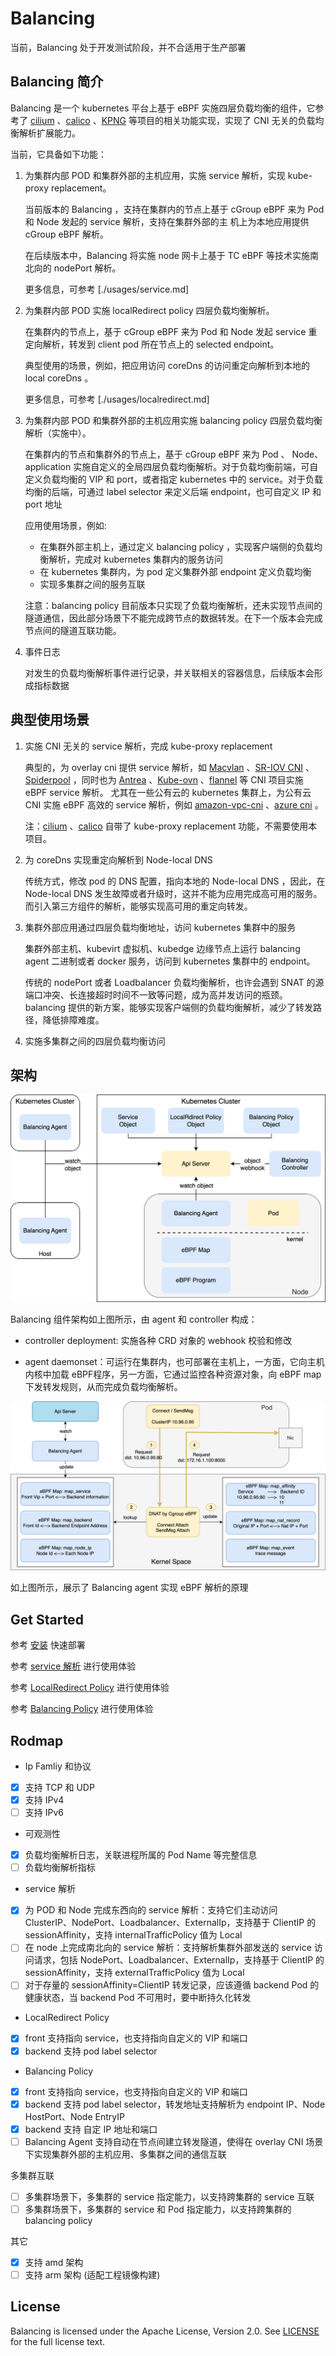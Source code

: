 # Balancing

当前，Balancing 处于开发测试阶段，并不合适用于生产部署

## Balancing 简介

Balancing 是一个 kubernetes 平台上基于 eBPF 实施四层负载均衡的组件，它参考了 [cilium](https://github.com/cilium/cilium) 、[calico](https://github.com/projectcalico/calico) 、[KPNG](https://github.com/kubernetes-retired/kpng) 等项目的相关功能实现，实现了 CNI 无关的负载均衡解析扩展能力。

当前，它具备如下功能：

1. 为集群内部 POD 和集群外部的主机应用，实施 service 解析，实现 kube-proxy replacement。

    当前版本的 Balancing ，支持在集群内的节点上基于 cGroup eBPF 来为 Pod 和 Node 发起的 service 解析，支持在集群外部的主
    机上为本地应用提供 cGroup eBPF 解析。

    在后续版本中，Balancing 将实施 node 网卡上基于 TC eBPF 等技术实施南北向的 nodePort 解析。

    更多信息，可参考 [./usages/service.md]

2. 为集群内部 POD 实施 localRedirect policy 四层负载均衡解析。

    在集群内的节点上，基于 cGroup eBPF 来为 Pod 和 Node 发起 service 重定向解析，转发到 client pod 所在节点上的 selected endpoint。

    典型使用的场景，例如，把应用访问 coreDns 的访问重定向解析到本地的 local coreDns 。

    更多信息，可参考 [./usages/localredirect.md]

3. 为集群内部 POD 和集群外部的主机应用实施 balancing policy 四层负载均衡解析（实施中）。

    在集群内的节点和集群外的节点上，基于 cGroup eBPF 来为 Pod 、 Node、application 实施自定义的全局四层负载均衡解析。对于负载均衡前端，可自定义负载均衡的 VIP 和 port，或者指定 kubernetes 中的 service。对于负载均衡的后端，可通过 label selector 来定义后端 endpoint，也可自定义 IP 和 port 地址

    应用使用场景，例如:
    * 在集群外部主机上，通过定义 balancing policy ，实现客户端侧的负载均衡解析，完成对 kubernetes 集群内的服务访问
    * 在 kubernetes 集群内，为 pod 定义集群外部 endpoint 定义负载均衡
    * 实现多集群之间的服务互联

    注意：balancing policy 目前版本只实现了负载均衡解析，还未实现节点间的隧道通信，因此部分场景下不能完成跨节点的数据转发。在下一个版本会完成节点间的隧道互联功能。

4. 事件日志

    对发生的负载均衡解析事件进行记录，并关联相关的容器信息，后续版本会形成指标数据

## 典型使用场景

1. 实施 CNI 无关的 service 解析，完成 kube-proxy replacement

    典型的，为 overlay cni 提供 service 解析，如 [Macvlan](https://github.com/containernetworking/plugins/tree/main/plugins/main/macvlan) 、[SR-IOV CNI](https://github.com/k8snetworkplumbingwg/sriov-cni) 、 [Spiderpool](https://github.com/spidernet-io/spiderpool) ，同时也为 [Antrea](https://github.com/antrea-io/antrea) 、[Kube-ovn](https://github.com/kubeovn/kube-ovn) 、[flannel](https://github.com/flannel-io/flannel) 等 CNI 项目实施 eBPF service 解析。
    尤其在一些公有云的 kubernetes 集群上，为公有云 CNI 实施 eBPF 高效的 service 解析，例如 [amazon-vpc-cni](https://github.com/aws/amazon-vpc-cni-k8s) 、[azure cni](https://github.com/Azure/azure-container-networking) 。

    注：[cilium](https://github.com/cilium/cilium) 、[calico](https://github.com/projectcalico/calico) 自带了 kube-proxy replacement 功能，不需要使用本项目。

2. 为 coreDns 实现重定向解析到 Node-local DNS

    传统方式，修改 pod 的 DNS 配置，指向本地的 Node-local DNS ，因此，在 Node-local DNS 发生故障或者升级时，这并不能为应用完成高可用的服务。而引入第三方组件的解析，能够实现高可用的重定向转发。

3. 集群外部应用通过四层负载均衡地址，访问 kubernetes 集群中的服务

    集群外部主机、kubevirt 虚拟机、kubedge 边缘节点上运行 balancing agent 二进制或者 docker 服务，访问到 kubernetes 集群中的 endpoint。

    传统的 nodePort 或者 Loadbalancer 负载均衡解析，也许会遇到 SNAT 的源端口冲突、长连接超时时间不一致等问题，成为高并发访问的瓶颈。balancing 提供的新方案，能够实现客户端侧的负载均衡解析，减少了转发路径，降低排障难度。

4. 实施多集群之间的四层负载均衡访问

## 架构

![arch](./images/arch.png)

Balancing 组件架构如上图所示，由 agent 和 controller 构成：

* controller deployment: 实施各种 CRD 对象的 webhook 校验和修改

* agent daemonset：可运行在集群内，也可部署在主机上，一方面，它向主机内核中加载 eBPF程序，另一方面，它通过监控各种资源对象，向 eBPF map 下发转发规则，从而完成负载均衡解析。

![eBPF](./images/cgroup-ebpf.png)

如上图所示，展示了 Balancing agent 实现 eBPF 解析的原理

## Get Started

参考 [安装](./usages/install.md) 快速部署 

参考 [service 解析](./usages/service.md) 进行使用体验

参考 [LocalRedirect Policy](./usages/localredirect.md) 进行使用体验

参考 [Balancing Policy](./usages/balancing.md) 进行使用体验

## Rodmap

* Ip Famliy 和协议
* [x] 支持 TCP 和 UDP
* [x] 支持 IPv4
* [ ] 支持 IPv6

* 可观测性
* [x] 负载均衡解析日志，关联进程所属的 Pod Name 等完整信息
* [ ] 负载均衡解析指标

* service 解析
* [x] 为 POD 和 Node 完成东西向的 service 解析：支持它们主动访问 ClusterIP、NodePort、Loadbalancer、ExternalIp，支持基于 ClientIP 的 sessionAffinity，支持 internalTrafficPolicy 值为 Local
* [ ] 在 node 上完成南北向的 service 解析：支持解析集群外部发送的 service 访问请求，包括 NodePort、Loadbalancer、ExternalIp，支持基于 ClientIP 的 sessionAffinity，支持 externalTrafficPolicy 值为 Local
* [ ] 对于存量的 sessionAffinity=ClientIP 转发记录，应该遵循 backend Pod 的健康状态，当 backend Pod 不可用时，要中断持久化转发

* LocalRedirect Policy
* [x] front 支持指向 service，也支持指向自定义的 VIP 和端口
* [x] backend 支持 pod label selector

* Balancing Policy
* [x] front 支持指向 service，也支持指向自定义的 VIP 和端口
* [x] backend 支持 pod label selector，转发地址支持解析为 endpoint IP、Node HostPort、Node EntryIP
* [x] backend 支持 自定 IP 地址和端口
* [ ] Balancing Agent 支持自动在节点间建立转发隧道，使得在 overlay CNI 场景下实现集群外部的主机应用、多集群之间的通信互联

多集群互联
* [ ] 多集群场景下，多集群的 service 指定能力，以支持跨集群的 service 互联
* [ ] 多集群场景下，多集群的 service 和 Pod 指定能力，以支持跨集群的 balancing policy

其它 
* [x] 支持 amd 架构
* [ ] 支持 arm 架构 (适配工程镜像构建)

## License

Balancing is licensed under the Apache License, Version 2.0. See [LICENSE](./LICENSE) for the full license text.
